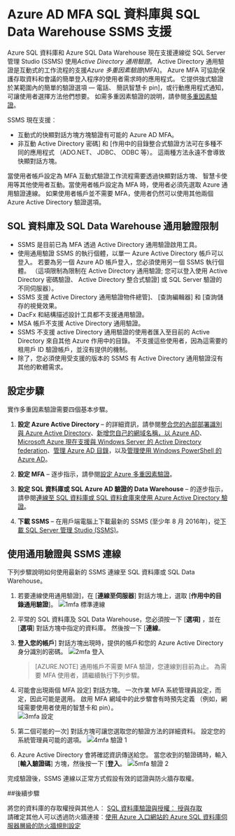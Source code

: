 <properties
   pageTitle="SSMS 支援的 SQL 資料庫與 SQL Data Warehouse Azure AD MFA |Microsoft Azure"
   description="SQL 資料庫及 SQL Data Warehouse 使用 SSMS 多重層層防護驗證。"
   services="sql-database"
   documentationCenter=""
   authors="BYHAM"
   manager="jhubbard"
   editor=""
   tags=""/>

<tags
   ms.service="sql-database"
   ms.devlang="na"
   ms.topic="article"
   ms.tgt_pltfrm="na"
   ms.workload="data-management"
   ms.date="10/04/2016"
   ms.author="rick.byham@microsoft.com"/>

# <a name="ssms-support-for-azure-ad-mfa-with-sql-database-and-sql-data-warehouse"></a>Azure AD MFA SQL 資料庫與 SQL Data Warehouse SSMS 支援

Azure SQL 資料庫和 Azure SQL Data Warehouse 現在支援連線從 SQL Server 管理 Studio (SSMS) 使用*Active Directory 通用驗證*。 Active Directory 通用驗證是互動式的工作流程的支援*Azure 多重因素驗證*(MFA)。 Azure MFA 可協助保護存取資料和會議的簡單登入程序的使用者需求時的應用程式。 它提供強式驗證於某範圍內的簡單的驗證選項 — 電話、 簡訊智慧卡 pin]，或行動應用程式通知，可讓使用者選擇方法他們想要。 如需多重因素驗證的說明，請參閱[多重因素驗證](../multi-factor-authentication/multi-factor-authentication.md)。

SSMS 現在支援︰

- 互動式的快顯對話方塊方塊驗證有可能的 Azure AD MFA。
- 非互動 Active Directory 密碼] 和 [作用中的目錄整合式驗證方法可在多種不同的應用程式 （ADO.NET、 JDBC、 ODBC 等）。 這兩種方法永遠不會導致快顯對話方塊。

當使用者帳戶設定為 MFA 互動式驗證工作流程需要透過快顯對話方塊、 智慧卡使用等其他使用者互動。當使用者帳戶設定為 MFA 時，使用者必須先選取 Azure 通用驗證連線。 如果使用者帳戶並不需要 MFA，使用者仍然可以使用其他兩個 Azure Active Directory 驗證選項。

## <a name="universal-authentication-limitations-for-sql-database-and-sql-data-warehouse"></a>SQL 資料庫及 SQL Data Warehouse 通用驗證限制

- SSMS 是目前已為 MFA 透過 Active Directory 通用驗證啟用工具。
- 使用通用驗證 SSMS 的執行個體，以單一 Azure Active Directory 帳戶可以登入。 若要為另一個 Azure AD 帳戶登入，您必須使用另一個 SSMS 執行個體。 （這項限制為限制在 Active Directory 通用驗證; 您可以登入使用 Active Directory 密碼驗證、 Active Directory 整合式驗證] 或 SQL Server 驗證的不同伺服器）。
- SSMS 支援 Active Directory 通用驗證物件總管]、 [查詢編輯器] 和 [查詢儲存的視覺效果。
- DacFx 和結構描述設計工具都不支援通用驗證。
- MSA 帳戶不支援 Active Directory 通用驗證。
- SSMS 不支援 active Directory 通用驗證的使用者匯入至目前的 Active Directory 來自其他 Azure 作用中的目錄。 不支援這些使用者，因為這需要的租用戶 ID 驗證帳戶，並沒有提供的機制。
- 除了，您必須使用受支援的版本的 SSMS 有 Active Directory 通用驗證沒有其他的軟體需求。

## <a name="configuration-steps"></a>設定步驟

實作多重因素驗證需要四個基本步驟。

1. **設定 Azure Active Directory** – 的詳細資訊，請參閱[整合您的內部部署識別與 Azure Active Directory](../active-directory/active-directory-aadconnect.md)、[新增您自己的網域名稱，以 Azure AD](https://azure.microsoft.com/blog/2012/11/28/windows-azure-now-supports-federation-with-windows-server-active-directory/)、 [Microsoft Azure 現在支援與 Windows Server 的 Active Directory federation](https://azure.microsoft.com/blog/2012/11/28/windows-azure-now-supports-federation-with-windows-server-active-directory/)、[管理 Azure AD 目錄](https://msdn.microsoft.com/library/azure/hh967611.aspx)，以及[管理使用 Windows PowerShell 的 Azure AD](https://msdn.microsoft.com/library/azure/jj151815.aspx)。

2. **設定 MFA** – 逐步指示，請參閱[設定 Azure 多重因素驗證](../multi-factor-authentication/multi-factor-authentication-whats-next.md)。 

3. **設定 SQL 資料庫或 SQL Azure AD 驗證的 Data Warehouse** – 的逐步指示，請參閱[連線至 SQL 資料庫或 SQL 資料倉庫來使用 Azure Active Directory 驗證](sql-database-aad-authentication.md)。

4. **下載 SSMS** – 在用戶端電腦上下載最新的 SSMS (至少年 8 月 2016年)，從[下載 SQL Server 管理 Studio (SSMS)](https://msdn.microsoft.com/library/mt238290.aspx)。

## <a name="connecting-by-using-universal-authentication-with-ssms"></a>使用通用驗證與 SSMS 連線

下列步驟說明如何使用最新的 SSMS 連線至 SQL 資料庫或 SQL Data Warehouse。

1. 若要連線使用通用驗證]，在 [**連線至伺服器**] 對話方塊上，選取 [**作用中的目錄通用驗證**]。
![1mfa 標準連線][1]

2. 平常的 SQL 資料庫及 SQL Data Warehouse，您必須按一下 [**選項]** ，並在 [**選項**] 對話方塊中指定的資料庫。 然後按一下 [**連線**。
3. **登入您的帳戶**] 對話方塊出現時，提供的帳戶和您的 Azure Active Directory 身分識別的密碼。
![2mfa 登入][2]

    > [AZURE.NOTE] 通用帳戶不需要 MFA 驗證，您連線到目前為止。 為需要 MFA 使用者，請繼續執行下列步驟。
 
4. 可能會出現兩個 MFA 設定] 對話方塊。 一次作業 MFA 系統管理員設定，而定，因此可能是選用。 啟用 MFA 網域中的此步驟會有時預先定義 （例如，網域需要使用者使用的智慧卡和 pin）。  
![3mfa 設定][3]

5. 第二個可能的一次] 對話方塊可讓您選取您的驗證方法的詳細資料。 設定您的系統管理員可能的選項。
![4mfa 驗證 1][4]
 
6. Azure Active Directory 會將確認資訊傳送給您。 當您收到的驗證碼時，輸入 [**輸入驗證碼**] 方塊，然後按一下 [**登入**。
![5mfa 驗證 2][5]

完成驗證後，SSMS 連線以正常方式假設有效的認證與防火牆存取權。

##<a name="next-steps"></a>後續步驟  

將您的資料庫的存取權授與其他人︰ [SQL 資料庫驗證與授權︰ 授與存取](sql-database-manage-logins.md)  
請確定其他人可以透過防火牆連接︰[使用 Azure 入口網站的 Azure SQL 資料庫伺服器層級的防火牆規則設定](sql-database-configure-firewall-settings.md)


[1]: ./media/sql-database-ssms-mfa-auth/1mfa-universal-connect.png
[2]: ./media/sql-database-ssms-mfa-auth/2mfa-sign-in.png
[3]: ./media/sql-database-ssms-mfa-auth/3mfa-setup.png
[4]: ./media/sql-database-ssms-mfa-auth/4mfa-verify-1.png
[5]: ./media/sql-database-ssms-mfa-auth/5mfa-verify-2.png

